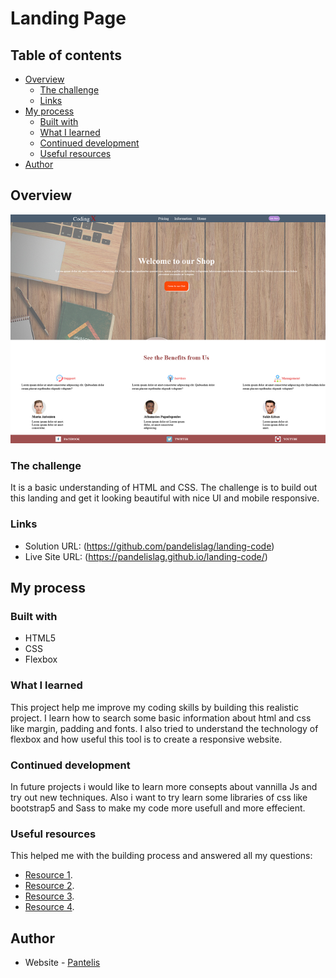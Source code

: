 # Landing Page

## Table of contents

- [Overview](#overview)
  - [The challenge](#the-challenge)
  - [Links](#links)
- [My process](#my-process)
  - [Built with](#built-with)
  - [What I learned](#what-i-learned)
  - [Continued development](#continued-development)
  - [Useful resources](#useful-resources)
- [Author](#author)

## Overview
<a href="https://pandelislag.github.io/landing-code" target="_blank"><img src="images/template1.png"></a>

### The challenge

It is a basic understanding of HTML and CSS. The challenge is to build out this landing and get it looking beautiful with nice UI and mobile responsive.

### Links

- Solution URL: (https://github.com/pandelislag/landing-code)
- Live Site URL: (https://pandelislag.github.io/landing-code/)

## My process

### Built with

- HTML5 
- CSS 
- Flexbox

### What I learned

This project help me improve my coding skills by building this realistic project. I learn how to search some basic information about html and css like margin, padding and fonts. I also tried to understand the technology of flexbox and how useful this tool is to create a responsive website.

### Continued development

In future projects i would like to learn more consepts about vannilla Js and try out new techniques. Also i want to try learn some libraries of css like bootstrap5 and Sass to make my code more usefull and more effecient. 


### Useful resources
This helped me with the building process and answered all my questions:
- [Resource 1](https://developer.mozilla.org/).
- [Resource 2](https://www.w3schools.com/css/css_rwd_mediaqueries.asp).
- [Resource 3](https://stackoverflow.com/).
- [Resource 4](https://www.freecodecamp.org/).

## Author

- Website - [Pantelis](https://github.com/pandelislag)

